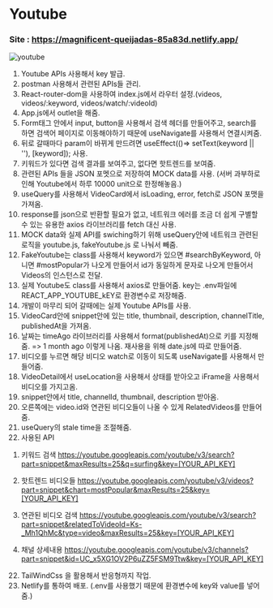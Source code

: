 # Youtube
### Site : https://magnificent-queijadas-85a83d.netlify.app/
![youtube](https://user-images.githubusercontent.com/88068412/210200880-8203b7be-2a69-40a0-bf26-6c1bc843e97e.png)

1. Youtube APIs 사용해서 key 발급.
2. postman 사용해서 관련된 APIs들 관리.
3. React-router-dom을 사용하여 index.js에서 라우터 설정.(videos, videos/:keyword, videos/watch/:videoId)
4. App.js에서 outlet을 해줌.
5. Form태그 안에서 input, button을 사용해서 검색 헤더를 만들어주고, search를 하면 검색어 페이지로 이동해야하기 때문에 useNavigate를 사용해서 연결시켜줌.
6. 뒤로 갈때마다 param이 바뀌게 만드려면 useEffect(()=> setText(keyword || ''), [keyword]); 사용.
7. 키워드가 있다면 검색 결과를 보여주고, 없다면 핫트렌드를 보여줌.
8. 관련된 APIs 들을 JSON 포멧으로 저장하여 MOCK data를 사용. (서버 과부하로 인해 Youtube에서 하루 10000 unit으로 한정해놓음.)
9. useQuery를 사용해서 VideoCard에서 isLoading, error, fetch로 JSON 포맷을 가져옴.
10. response를 json으로 반환할 필요가 없고, 네트워크 에러를 조금 더 쉽게 구별할 수 있는 유용한 axios 라이브러리를 fetch 대신 사용.
11. MOCK data와 실제 API를 swiching하기 위해 useQuery안에 네트워크 관련된 로직을 youtube.js, fakeYoutube.js 로 나눠서 빼줌.
12. FakeYoutube는 class를 사용해서 keyword가 있으면 #searchByKeyword, 아니면 #mostPopular가 나오게 만들어서 id가 동일하게 문자로 나오게 만들어서 Videos의 인스턴스로 전달.
13. 실제 Youtube도 class를 사용해서 axios로 만들어줌. key는 .env파일에 REACT_APP_YOUTUBE_kEY로 환경변수로 저장해줌.
14. 개발이 마무리 되어 갈때에는 실제 Youtube APIs를 사용.
15. VideoCard안에 snippet안에 있는 title, thumbnail, description, channelTitle, publishedAt을 가져옴.
16. 날짜는 timeAgo 라이브러리를 사용해서 format(publishedAt)으로 키를 지정해줌. => 1 month ago 이렇게 나옴. 재사용을 위해 date.js에 따로 만들어줌.
17. 비디오를 누르면 해당 비디오 watch로 이동이 되도록 useNavigate를 사용해서 만들어줌.
18. VideoDetail에서 useLocation을 사용해서 상태를 받아오고 iFrame을 사용해서 비디오를 가지고옴.
19. snippet안에서 title, channelId, thumbnail, description 받아옴.
20. 오른쪽에는 video.id와 연관된 비디오들이 나올 수 있게 RelatedVideos를 만들어줌.
21. useQuery의 stale time을 조절해줌.
22. 사용된 API
  1) 키워드 검색
  https://youtube.googleapis.com/youtube/v3/search?part=snippet&maxResults=25&q=surfing&key=[YOUR_API_KEY]

  2) 핫트렌드 비디오들
  https://youtube.googleapis.com/youtube/v3/videos?part=snippet&chart=mostPopular&maxResults=25&key=[YOUR_API_KEY]

  3) 연관된 비디오 검색
  https://youtube.googleapis.com/youtube/v3/search?part=snippet&relatedToVideoId=Ks-_Mh1QhMc&type=video&maxResults=25&key=[YOUR_API_KEY]

  4) 채널 상세내용
  https://youtube.googleapis.com/youtube/v3/channels?part=snippet&id=UC_x5XG1OV2P6uZZ5FSM9Ttw&key=[YOUR_API_KEY]
  
22. TailWindCss 을 활용해서 반응형까지 작업.
23. Netlify를 통하여 배포. (.env를 사용했기 때문에 환경변수에 key와 value를 넣어줌.)
